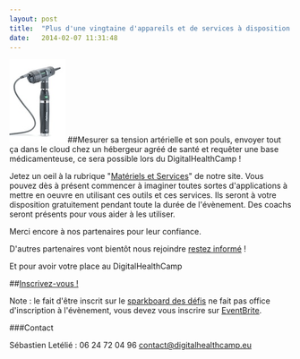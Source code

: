 ```yaml
---
layout: post
title:  "Plus d'une vingtaine d'appareils et de services à disposition pendant l'évènement"
date:   2014-02-07 11:31:48
---
```


![défi](/img/otoscope2.jpg)
##Mesurer sa tension artérielle et son pouls, envoyer tout ça dans le cloud chez un hébergeur agréé de santé et requêter une base médicamenteuse, ce sera possible lors du DigitalHealthCamp !

Jetez un oeil à la rubrique "[Matériels et Services](http://digitalhealthcamp.eu/#matos)" de notre site. Vous pouvez dès à présent commencer à imaginer toutes sortes d'applications à mettre en oeuvre en utilisant ces outils et ces services. Ils seront à votre disposition gratuitement pendant toute la durée de l'évènement. Des coachs seront présents pour vous aider à les utiliser.

Merci encore à nos partenaires pour leur confiance.

D'autres partenaires vont bientôt nous rejoindre [restez informé](http://eepurl.com/Gbes1) !

Et pour avoir votre place au DigitalHealthCamp


##[Inscrivez-vous !](http://digitalhealthcamp.eventbrite.com)

Note : le fait d'être inscrit sur le [sparkboard des défis](http://digitalhealthcamp.sparkboard.com) ne fait pas office d'inscription à l'évènement, vous devez vous inscrire sur [EventBrite](http://digitalhealthcamp.eventbrite.com).


###Contact

Sébastien Letélié : 06 24 72 04 96
[contact@digitalhealthcamp.eu](contact@digitalhealthcamp.eu)